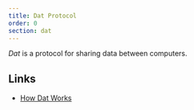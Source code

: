 ```yaml
---
title: Dat Protocol
order: 0
section: dat
---
```


<dfn>Dat</dfn> is a protocol for sharing data between computers.

## Links

-   [How Dat Works](https://datprotocol.github.io/how-dat-works/)
